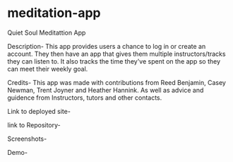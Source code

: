 # meditation-app

Quiet Soul Meditattion App

Description- This app provides users a chance to log in or create an account. They then have an app that gives them multiple instructors/tracks they can listen to. It also tracks the time they've spent on the app so they can meet their weekly goal. 

Credits- This app was made with contributions from Reed Benjamin, Casey Newman, Trent Joyner and Heather Hannink. As well as advice and guidence from Instructors, tutors and other contacts.

Link to deployed site-

link to Repository- 

Screenshots-

Demo-



